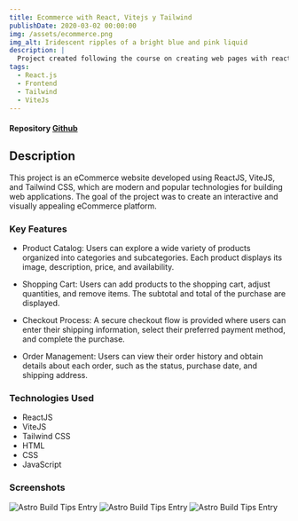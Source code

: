 ```yaml
---
title: Ecommerce with React, Vitejs y Tailwind
publishDate: 2020-03-02 00:00:00
img: /assets/ecommerce.png
img_alt: Iridescent ripples of a bright blue and pink liquid
description: |
  Project created following the course on creating web pages with react js, vitejs and tailwind from the platzi platform, where the entire list was developed with the react.js framework
tags:
  - React.js
  - Frontend
  - Tailwind
  - ViteJs
---
```


#### Repository <a target="blank" href="https://github.com/ferguevara2000/Curso-React-con-Vitejs-Tailwind">Github</a>

## Description

This project is an eCommerce website developed using ReactJS, ViteJS, and Tailwind CSS, which are modern and popular technologies for building web applications. The goal of the project was to create an interactive and visually appealing eCommerce platform.

### Key Features

- Product Catalog: Users can explore a wide variety of products organized into categories and subcategories. Each product displays its image, description, price, and availability.

- Shopping Cart: Users can add products to the shopping cart, adjust quantities, and remove items. The subtotal and total of the purchase are displayed.

- Checkout Process: A secure checkout flow is provided where users can enter their shipping information, select their preferred payment method, and complete the purchase.

- Order Management: Users can view their order history and obtain details about each order, such as the status, purchase date, and shipping address.

### Technologies Used

- ReactJS
- ViteJS
- Tailwind CSS
- HTML
- CSS
- JavaScript

### Screenshots

<img src="/assets/ecommerce-all.png" alt="Astro Build Tips Entry">
<img src="/assets/ecommerce-add.png" alt="Astro Build Tips Entry">
<img src="/assets/ecommerce-order.png" alt="Astro Build Tips Entry">



